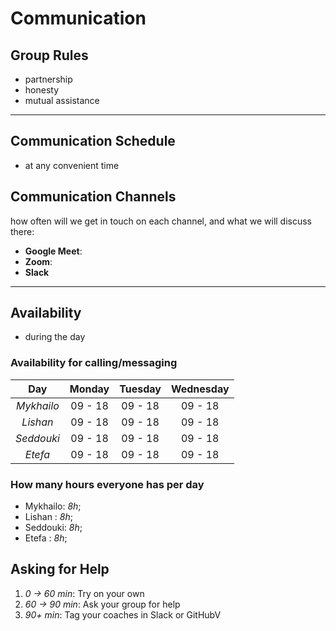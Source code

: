 # Communication

## Group Rules

- partnership
- honesty
- mutual assistance

---

## Communication Schedule

- at any convenient time

## Communication Channels

how often will we get in touch on each channel, and what we will discuss there:

- **Google Meet**:
- **Zoom**:
- **Slack**
  
---

## Availability

- during the day

### Availability for calling/messaging

| Day       | Monday | Tuesday | Wednesday |
|:---------:|:------:|:-------:|:---------:|
| _Mykhailo_| 09 - 18| 09 - 18 | 09 - 18   |
| _Lishan_  | 09 - 18| 09 - 18 | 09 - 18   |
| _Seddouki_| 09 - 18| 09 - 18 | 09 - 18   |
| _Etefa_   | 09 - 18| 09 - 18 | 09 - 18   |

### How many hours everyone has per day

- Mykhailo: _8h_;
- Lishan  : _8h_;
- Seddouki: _8h_;
- Etefa   : _8h_;

## Asking for Help

1. _0 -> 60 min_: Try on your own
2. _60 -> 90 min_: Ask your group for help
3. _90+ min_: Tag your coaches in Slack or GitHubV
